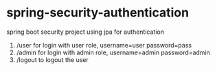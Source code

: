 # spring-security-authentication
spring boot security project using jpa for authentication

1.  /user for login with user role, username=user password=pass
2.  /admin for login with admin role, username=admin password=admin
3.  /logout to logout the user
